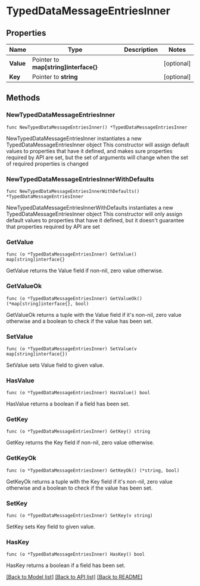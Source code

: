 # TypedDataMessageEntriesInner

## Properties

Name | Type | Description | Notes
------------ | ------------- | ------------- | -------------
**Value** | Pointer to **map[string]interface{}** |  | [optional] 
**Key** | Pointer to **string** |  | [optional] 

## Methods

### NewTypedDataMessageEntriesInner

`func NewTypedDataMessageEntriesInner() *TypedDataMessageEntriesInner`

NewTypedDataMessageEntriesInner instantiates a new TypedDataMessageEntriesInner object
This constructor will assign default values to properties that have it defined,
and makes sure properties required by API are set, but the set of arguments
will change when the set of required properties is changed

### NewTypedDataMessageEntriesInnerWithDefaults

`func NewTypedDataMessageEntriesInnerWithDefaults() *TypedDataMessageEntriesInner`

NewTypedDataMessageEntriesInnerWithDefaults instantiates a new TypedDataMessageEntriesInner object
This constructor will only assign default values to properties that have it defined,
but it doesn't guarantee that properties required by API are set

### GetValue

`func (o *TypedDataMessageEntriesInner) GetValue() map[string]interface{}`

GetValue returns the Value field if non-nil, zero value otherwise.

### GetValueOk

`func (o *TypedDataMessageEntriesInner) GetValueOk() (*map[string]interface{}, bool)`

GetValueOk returns a tuple with the Value field if it's non-nil, zero value otherwise
and a boolean to check if the value has been set.

### SetValue

`func (o *TypedDataMessageEntriesInner) SetValue(v map[string]interface{})`

SetValue sets Value field to given value.

### HasValue

`func (o *TypedDataMessageEntriesInner) HasValue() bool`

HasValue returns a boolean if a field has been set.

### GetKey

`func (o *TypedDataMessageEntriesInner) GetKey() string`

GetKey returns the Key field if non-nil, zero value otherwise.

### GetKeyOk

`func (o *TypedDataMessageEntriesInner) GetKeyOk() (*string, bool)`

GetKeyOk returns a tuple with the Key field if it's non-nil, zero value otherwise
and a boolean to check if the value has been set.

### SetKey

`func (o *TypedDataMessageEntriesInner) SetKey(v string)`

SetKey sets Key field to given value.

### HasKey

`func (o *TypedDataMessageEntriesInner) HasKey() bool`

HasKey returns a boolean if a field has been set.


[[Back to Model list]](../README.md#documentation-for-models) [[Back to API list]](../README.md#documentation-for-api-endpoints) [[Back to README]](../README.md)


